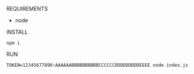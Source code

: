 REQUIREMENTS
- node

INSTALL

`npm i`

RUN

`TOKEN=12345677890:AAAAAABBBBBBBBBBCCCCCCDDDDDDDDDEEEE node index.js`
